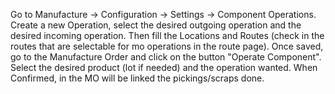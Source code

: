 Go to Manufacture -\> Configuration -\> Settings -\> Component
Operations. Create a new Operation, select the desired outgoing
operation and the desired incoming operation. Then fill the Locations
and Routes (check in the routes that are selectable for mo operations in
the route page). Once saved, go to the Manufacture Order and click on
the button "Operate Component". Select the desired product (lot if
needed) and the operation wanted. When Confirmed, in the MO will be
linked the pickings/scraps done.
